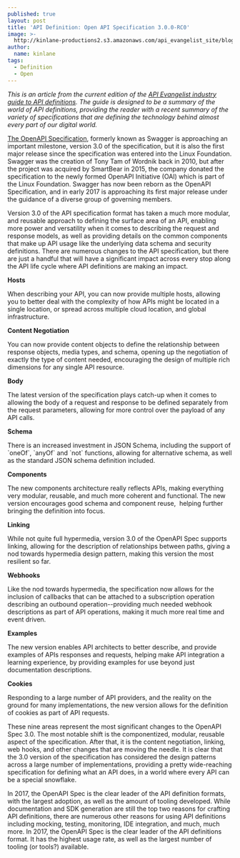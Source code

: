 ```yaml
---
published: true
layout: post
title: 'API Definition: Open API Specification 3.0.0-RC0'
image: >-
  http://kinlane-productions2.s3.amazonaws.com/api_evangelist_site/blog/api_definitions_openapi_30_screenshot.png
author:
  name: kinlane
tags:
  - Definition
  - Open
---
```

_This is an article from the current edition of the [API Evangelist industry guide to API definitions](http://definitions.apievangelist.com/guide/). The guide is designed to be a summary of the world of API definitions, providing the reader with a recent summary of the variety of specifications that are defining the technology behind almost every part of our digital world._

[The OpenAPI Specification](https://github.com/OAI/OpenAPI-Specification), formerly known as Swagger is approaching an important milestone, version 3.0 of the specification, but it is also the first major release since the specification was entered into the Linux Foundation. Swagger was the creation of Tony Tam of Wordnik back in 2010, but after the project was acquired by SmartBear in 2015, the company donated the specification to the newly formed OpenAPI Initiative (OAI) which is part of the Linux Foundation. Swagger has now been reborn as the OpenAPI Specification, and in early 2017 is approaching its first major release under the guidance of a diverse group of governing members.

Version 3.0 of the API specification format has taken a much more modular, and reusable approach to defining the surface area of an API, enabling more power and versatility when it comes to describing the request and response models, as well as providing details on the common components that make up API usage like the underlying data schema and security definitions. There are numerous changes to the API specification, but there are just a handful that will have a significant impact across every stop along the API life cycle where API definitions are making an impact.

**Hosts**

When describing your API, you can now provide multiple hosts, allowing you to better deal with the complexity of how APIs might be located in a single location, or spread across multiple cloud location, and global infrastructure.

**Content Negotiation**

You can now provide content objects to define the relationship between response objects, media types, and schema, opening up the negotiation of exactly the type of content needed, encouraging the design of multiple rich dimensions for any single API resource.

**Body**

The latest version of the specification plays catch-up when it comes to allowing the body of a request and response to be defined separately from the request parameters, allowing for more control over the payload of any API calls.

**Schema**

There is an increased investment in JSON Schema, including the support of \`oneOf\`, \`anyOf\` and \`not\` functions, allowing for alternative schema, as well as the standard JSON schema definition included.

**Components**

The new components architecture really reflects APIs, making everything very modular, reusable, and much more coherent and functional. The new version encourages good schema and component reuse,  helping further bringing the definition into focus.

**Linking**

While not quite full hypermedia, version 3.0 of the OpenAPI Spec supports linking, allowing for the description of relationships between paths, giving a nod towards hypermedia design pattern, making this version the most resilient so far.

**Webhooks**

Like the nod towards hypermedia, the specification now allows for the inclusion of callbacks that can be attached to a subscription operation describing an outbound operation--providing much needed webhook descriptions as part of API operations, making it much more real time and event driven.

**Examples**

The new version enables API architects to better describe, and provide examples of APIs responses and requests, helping make API integration a learning experience, by providing examples for use beyond just documentation descriptions.

**Cookies**

Responding to a large number of API providers, and the reality on the ground for many implementations, the new version allows for the definition of cookies as part of API requests.

These nine areas represent the most significant changes to the OpenAPI Spec 3.0. The most notable shift is the componentized, modular, reusable aspect of the specification. After that, it is the content negotiation, linking, web hooks, and other changes that are moving the needle. It is clear that the 3.0 version of the specification has considered the design patterns across a large number of implementations, providing a pretty wide-reaching specification for defining what an API does, in a world where every API can be a special snowflake.

In 2017, the OpenAPI Spec is the clear leader of the API definition formats, with the largest adoption, as well as the amount of tooling developed. While documentation and SDK generation are still the top two reasons for crafting API definitions, there are numerous other reasons for using API definitions including mocking, testing, monitoring, IDE integration, and much, much more. In 2017, the OpenAPI Spec is the clear leader of the API definitions format. It has the highest usage rate, as well as the largest number of tooling (or tools?) available.